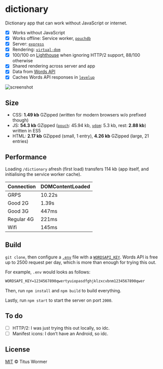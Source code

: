 # dictionary

Dictionary app that can work without JavaScript or internet.

*   [x] Works without JavaScript
*   [x] Works offline: Service worker, [`pouchdb`][pouch]
*   [x] Server: [`express`][express]
*   [x] Rendering: [`virtual-dom`][vdom]
*   [x] 100/100 on [Lighthouse][] when ignoring HTTP/2 support, 88/100 otherwise
*   [x] Shared rendering across server and app
*   [x] Data from [Words API][wordsapi]
*   [x] Caches Words API responses in [`levelup`][level]

![screenshot](screenshot.png)

## Size

*   CSS: **1.49 kb** GZipped (written for modern browsers w/o prefixed though)
*   JS: **54.3 kb** GZipped ([`pouch`][pouch]: 45.94 kb, [`vdom`][vdom]: 5.3 kb,
    rest: **2.88 kb**) written in ES5
*   HTML: **2.17 kb** GZipped (small, 1 entry), **4.26 kb** GZipped (large,
    21 entries)

## Performance

Loading `/dictionary` afresh (first load) transfers 114 kb (app itself, and
initialising the service worker cache).

| Connection | DOMContentLoaded |
| ---------- | ---------------- |
| GRPS       | 10.22s           |
| Good 2G    | 1.39s            |
| Good 3G    | 447ms            |
| Regular 4G | 221ms            |
| Wifi       | 145ms            |

## Build

`git clone`, then configure a [`.env`][env] file with a
[`WORDSAPI_KEY`][wordsapi].  Words API is free up to 2500 request per day,
which is more than enough for trying this out.

For example, `.env` would looks as follows:

```txt
WORDSAPI_KEY=1234567890qwertyuiopasdfghjklzxcvbnm1234567890qwer
```

Then, run `npm install` and `npm build` to build everything.

Lastly, run `npm start` to start the server on port `2000`.

## To do

*   [ ] HTTP/2: I was just trying this out locally, so idc.
*   [ ] Manifest icons: I don’t have an Android, so idc.

## License

[MIT][] © Titus Wormer

[env]: https://github.com/motdotla/dotenv

[wordsapi]: https://wordsapi.com

[lighthouse]: https://github.com/GoogleChrome/lighthouse

[express]: https://github.com/expressjs/express

[vdom]: https://github.com/Matt-Esch/virtual-dom

[pouch]: https://github.com/pouchdb/pouchdb

[level]: https://github.com/level/levelup

[mit]: license
